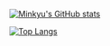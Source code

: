 [![Minkyu's GitHub stats](https://github-readme-stats.vercel.app/api?username=Minkyu0424&show_icons=true&theme=dracula)](https://github.com/Minkyu0424/github-readme-stats)

[![Top Langs](https://github-readme-stats.vercel.app/api/top-langs/?username=anuraghazra&layout=compact)](https://github.com/anuraghazra/github-readme-stats)

